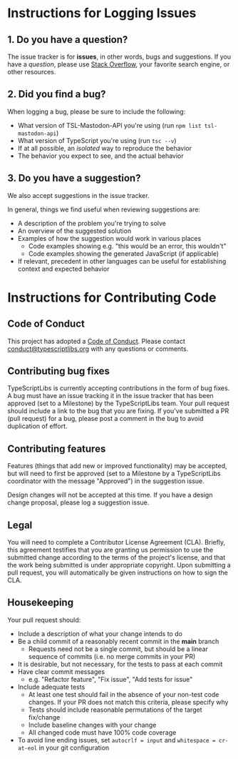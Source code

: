 # Instructions for Logging Issues #


## 1. Do you have a question? ##

The issue tracker is for **issues**, in other words, bugs and suggestions.
If you have a *question*, please use [Stack Overflow](https://stackoverflow.com/questions/tagged/mastodon), your favorite search engine, or other resources.


## 2. Did you find a bug? ##

When logging a bug, please be sure to include the following:
 * What version of TSL-Mastodon-API you're using (run `npm list tsl-mastodon-api`)
 * What version of TypeScript you're using (run `tsc --v`)
 * If at all possible, an *isolated* way to reproduce the behavior
 * The behavior you expect to see, and the actual behavior


## 3. Do you have a suggestion? ##

We also accept suggestions in the issue tracker.

In general, things we find useful when reviewing suggestions are:
* A description of the problem you're trying to solve
* An overview of the suggested solution
* Examples of how the suggestion would work in various places
  * Code examples showing e.g. "this would be an error, this wouldn't"
  * Code examples showing the generated JavaScript (if applicable)
* If relevant, precedent in other languages can be useful for establishing context and expected behavior



# Instructions for Contributing Code #


## Code of Conduct ##

This project has adopted a [Code of Conduct](https://typescriptlibs.org/CONDUCT.pdf).
Please contact <conduct@typescriptlibs.org> with any questions or comments.


## Contributing bug fixes ##

TypeScriptLibs is currently accepting contributions in the form of bug fixes.
A bug must have an issue tracking it in the issue tracker that has been approved (set to a Milestone) by the TypeScriptLibs team.
Your pull request should include a link to the bug that you are fixing.
If you've submitted a PR (pull request) for a bug, please post a comment in the bug to avoid duplication of effort.


## Contributing features ##

Features (things that add new or improved functionality) may be accepted, but will need to first be approved (set to a Milestone by a TypeScriptLibs coordinator with the message "Approved") in the suggestion issue.

Design changes will not be accepted at this time.
If you have a design change proposal, please log a suggestion issue.


## Legal ##

You will need to complete a Contributor License Agreement (CLA).
Briefly, this agreement testifies that you are granting us permission to use the submitted change according to the terms of the project's license, and that the work being submitted is under appropriate copyright.
Upon submitting a pull request, you will automatically be given instructions on how to sign the CLA.


## Housekeeping ##

Your pull request should:

* Include a description of what your change intends to do
* Be a child commit of a reasonably recent commit in the **main** branch
  * Requests need not be a single commit, but should be a linear sequence of commits (i.e. no merge commits in your PR)
* It is desirable, but not necessary, for the tests to pass at each commit
* Have clear commit messages
  * e.g. "Refactor feature", "Fix issue", "Add tests for issue"
* Include adequate tests
  * At least one test should fail in the absence of your non-test code changes. If your PR does not match this criteria, please specify why
  * Tests should include reasonable permutations of the target fix/change
  * Include baseline changes with your change
  * All changed code must have 100% code coverage
* To avoid line ending issues, set `autocrlf = input` and `whitespace = cr-at-eol` in your git configuration
